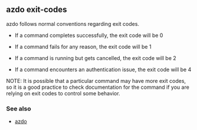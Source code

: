 ## azdo exit-codes
azdo follows normal conventions regarding exit codes.

- If a command completes successfully, the exit code will be 0

- If a command fails for any reason, the exit code will be 1

- If a command is running but gets cancelled, the exit code will be 2

- If a command encounters an authentication issue, the exit code will be 4

NOTE: It is possible that a particular command may have more exit codes, so it is a good
practice to check documentation for the command if you are relying on exit codes to
control some behavior.

### See also

* [azdo](./azdo.md)
